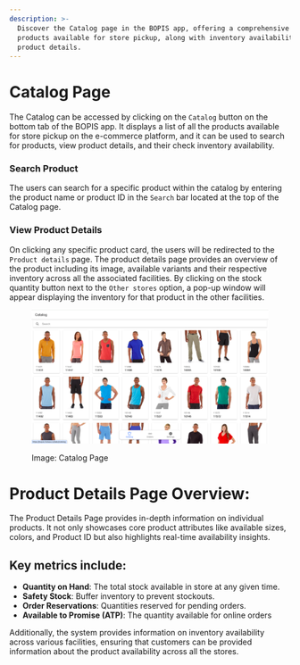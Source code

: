 ```yaml
---
description: >-
  Discover the Catalog page in the BOPIS app, offering a comprehensive list of
  products available for store pickup, along with inventory availability and
  product details.
---
```


# Catalog Page

The Catalog can be accessed by clicking on the `Catalog` button on the bottom tab of the BOPIS app. It displays a list of all the products available for store pickup on the e-commerce platform, and it can be used to search for products, view product details, and their check inventory availability.

### Search Product

The users can search for a specific product within the catalog by entering the product name or product ID in the `Search` bar located at the top of the Catalog page.

### View Product Details

On clicking any specific product card, the users will be redirected to the `Product details` page. The product details page provides an overview of the product including its image, available variants and their respective inventory across all the associated facilities. By clicking on the stock quantity button next to the `Other stores` option, a pop-up window will appear displaying the inventory for that product in the other facilities.

<figure><img src="../.gitbook/assets/Screenshot 2024-01-01 at 11.56.13 PM.png" alt=""><figcaption><p>Image: Catalog Page</p></figcaption></figure>

# Product Details Page Overview:

The Product Details Page provides in-depth information on individual products. It not only showcases core product attributes like available sizes, colors, and Product ID but also highlights real-time availability insights.

## Key metrics include:
- **Quantity on Hand**: The total stock available in store at any given time.
- **Safety Stock**: Buffer inventory to prevent stockouts.
- **Order Reservations**: Quantities reserved for pending orders.
- **Available to Promise (ATP)**: The quantity available for online orders

Additionally, the system provides information on inventory availability across various facilities, ensuring that customers can be provided information about the product availability across all the stores.

